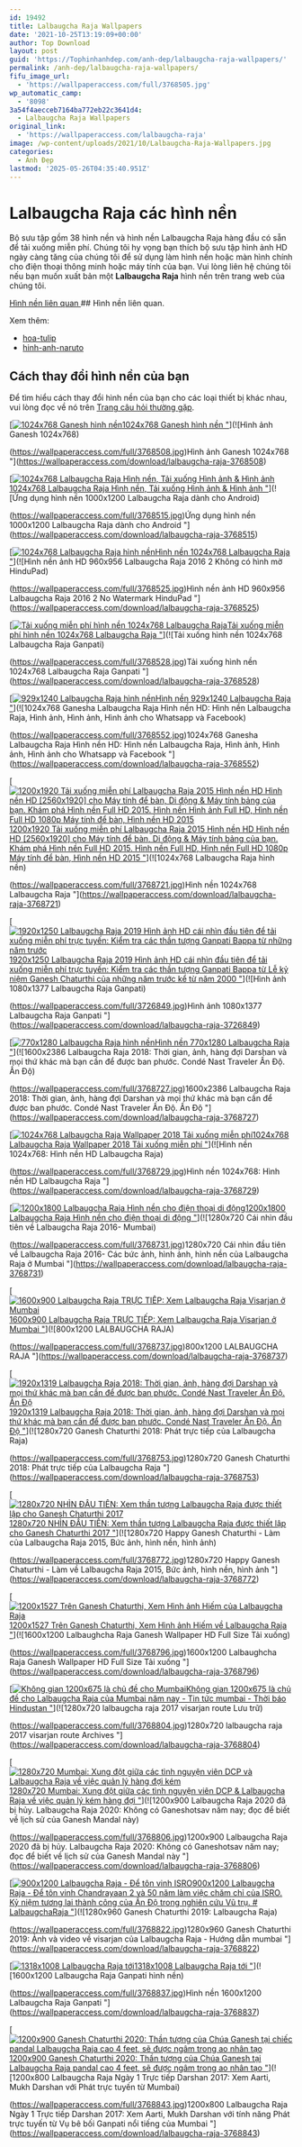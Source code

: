 ```yaml
---
id: 19492
title: Lalbaugcha Raja Wallpapers
date: '2021-10-25T13:19:09+00:00'
author: Top Download
layout: post
guid: 'https://Tophinhanhdep.com/anh-dep/lalbaugcha-raja-wallpapers/'
permalink: /anh-dep/lalbaugcha-raja-wallpapers/
fifu_image_url:
  - 'https://wallpaperaccess.com/full/3768505.jpg'
wp_automatic_camp:
  - '8098'
3a54f4aecceb7164ba772eb22c3641d4:
  - Lalbaugcha Raja Wallpapers
original_link:
  - 'https://wallpaperaccess.com/lalbaugcha-raja'
image: /wp-content/uploads/2021/10/Lalbaugcha-Raja-Wallpapers.jpg
categories:
  - Ảnh Đẹp
lastmod: '2025-05-26T04:35:40.951Z'
---
```

# Lalbaugcha Raja các hình nền

Bộ sưu tập gồm 38 hình nền và hình nền Lalbaugcha Raja hàng đầu có sẵn để tải xuống miễn phí. Chúng tôi hy vọng bạn thích bộ sưu tập hình ảnh HD ngày càng tăng của chúng tôi để sử dụng làm hình nền hoặc màn hình chính cho điện thoại thông minh hoặc máy tính của bạn. Vui lòng liên hệ chúng tôi nếu bạn muốn xuất bản một **Lalbaugcha Raja** hình nền trên trang web của chúng tôi.

[Hình nền liên quan ](#related) ## Hình nền liên quan.

   
 Xem thêm:

   
- [hoa-tulip](https://tophinhanhdep.com/hinh-hoa-dep/hoa-tulip/)
- [hinh-anh-naruto](https://tophinhanhdep.com/anh-naruto/hinh-anh-naruto/)

## Cách thay đổi hình nền của bạn

Để tìm hiểu cách thay đổi hình nền của bạn cho các loại thiết bị khác nhau, vui lòng đọc về nó trên [Trang câu hỏi thường gặp](https://tophinhanhdep.com/faq/).

  
[[![1024x768 Ganesh hình nền](https://wallpaperaccess.com/full/3768505.jpg)1024x768 Ganesh hình nền "](https://wallpaperaccess.com/download/lalbaugcha-raja-3768505)](![Hình ảnh Ganesh 1024x768)

(https://wallpaperaccess.com/full/3768508.jpg)Hình ảnh Ganesh 1024x768 "](https://wallpaperaccess.com/download/lalbaugcha-raja-3768508)

[[![1024x768 Lalbaugcha Raja Hình nền, Tải xuống Hình ảnh & Hình ảnh](https://wallpaperaccess.com/full/3768510.jpg)1024x768 Lalbaugcha Raja Hình nền, Tải xuống Hình ảnh &amp; Hình ảnh "](https://wallpaperaccess.com/download/lalbaugcha-raja-3768510)](![Ứng dụng hình nền 1000x1200 Lalbaugcha Raja dành cho Android)

(https://wallpaperaccess.com/full/3768515.jpg)Ứng dụng hình nền 1000x1200 Lalbaugcha Raja dành cho Android "](https://wallpaperaccess.com/download/lalbaugcha-raja-3768515)

[[![1024x768 Lalbaugcha Raja hình nền](https://wallpaperaccess.com/full/3768524.jpg)Hình nền 1024x768 Lalbaugcha Raja "](https://wallpaperaccess.com/download/lalbaugcha-raja-3768524)](![Hình nền ảnh HD 960x956 Lalbaugcha Raja 2016 2 Không có hình mờ HinduPad)

(https://wallpaperaccess.com/full/3768525.jpg)Hình nền ảnh HD 960x956 Lalbaugcha Raja 2016 2 No Watermark HinduPad "](https://wallpaperaccess.com/download/lalbaugcha-raja-3768525)

[[![Tải xuống miễn phí hình nền 1024x768 Lalbaugcha Raja](https://wallpaperaccess.com/full/3768527.jpg)Tải xuống miễn phí hình nền 1024x768 Lalbaugcha Raja "](https://wallpaperaccess.com/download/lalbaugcha-raja-3768527)](![Tải xuống hình nền 1024x768 Lalbaugcha Raja Ganpati)

(https://wallpaperaccess.com/full/3768528.jpg)Tải xuống hình nền 1024x768 Lalbaugcha Raja Ganpati "](https://wallpaperaccess.com/download/lalbaugcha-raja-3768528)

[[![929x1240 Lalbaugcha Raja hình nền](https://wallpaperaccess.com/full/3768536.jpg)Hình nền 929x1240 Lalbaugcha Raja "](https://wallpaperaccess.com/download/lalbaugcha-raja-3768536)](![1024x768 Ganesha Lalbaugcha Raja Hình nền HD: Hình nền Lalbaugcha Raja, Hình ảnh, Hình ảnh, Hình ảnh cho Whatsapp và Facebook)

(https://wallpaperaccess.com/full/3768552.jpg)1024x768 Ganesha Lalbaugcha Raja Hình nền HD: Hình nền Lalbaugcha Raja, Hình ảnh, Hình ảnh, Hình ảnh cho Whatsapp và Facebook "](https://wallpaperaccess.com/download/lalbaugcha-raja-3768552)

[[![1200x1920 Tải xuống miễn phí Lalbaugcha Raja 2015 Hình nền HD Hình nền HD [2560x1920] cho Máy tính để bàn, Di động & Máy tính bảng của bạn.  Khám phá Hình nền Full HD 2015. Hình nền Hình ảnh Full HD, Hình nền Full HD 1080p Máy tính để bàn, Hình nền HD 2015](https://wallpaperaccess.com/full/3768555.jpg)1200x1920 Tải xuống miễn phí Lalbaugcha Raja 2015 Hình nền HD Hình nền HD \[2560x1920\] cho Máy tính để bàn, Di động &amp; Máy tính bảng của bạn. Khám phá Hình nền Full HD 2015. Hình nền Full HD, Hình nền Full HD 1080p Máy tính để bàn, Hình nền HD 2015 "](https://wallpaperaccess.com/download/lalbaugcha-raja-3768555)](![1024x768 Lalbaugcha Raja hình nền)

(https://wallpaperaccess.com/full/3768721.jpg)Hình nền 1024x768 Lalbaugcha Raja "](https://wallpaperaccess.com/download/lalbaugcha-raja-3768721)

[[![1920x1250 Lalbaugcha Raja 2019 Hình ảnh HD cái nhìn đầu tiên để tải xuống miễn phí trực tuyến: Kiểm tra các thần tượng Ganpati Bappa từ những năm trước](https://wallpaperaccess.com/full/3768722.jpg)1920x1250 Lalbaugcha Raja 2019 Hình ảnh HD cái nhìn đầu tiên để tải xuống miễn phí trực tuyến: Kiểm tra các thần tượng Ganpati Bappa từ Lễ kỷ niệm Ganesh Chaturthi của những năm trước kể từ năm 2000 "](https://wallpaperaccess.com/download/lalbaugcha-raja-3768722)](![Hình ảnh 1080x1377 Lalbaugcha Raja Ganpati)

(https://wallpaperaccess.com/full/3726849.jpg)Hình ảnh 1080x1377 Lalbaugcha Raja Ganpati "](https://wallpaperaccess.com/download/lalbaugcha-raja-3726849)

[[![770x1280 Lalbaugcha Raja hình nền](https://wallpaperaccess.com/full/3768726.jpg)Hình nền 770x1280 Lalbaugcha Raja "](https://wallpaperaccess.com/download/lalbaugcha-raja-3768726)](![1600x2386 Lalbaugcha Raja 2018: Thời gian, ảnh, hàng đợi Darshan và mọi thứ khác mà bạn cần để được ban phước.  Condé Nast Traveler Ấn Độ.  Ấn Độ)

(https://wallpaperaccess.com/full/3768727.jpg)1600x2386 Lalbaugcha Raja 2018: Thời gian, ảnh, hàng đợi Darshan và mọi thứ khác mà bạn cần để được ban phước. Condé Nast Traveler Ấn Độ. Ấn Độ "](https://wallpaperaccess.com/download/lalbaugcha-raja-3768727)

[[![1024x768 Lalbaugcha Raja Wallpaper 2018 Tải xuống miễn phí](https://wallpaperaccess.com/full/3768728.jpg)1024x768 Lalbaugcha Raja Wallpaper 2018 Tải xuống miễn phí "](https://wallpaperaccess.com/download/lalbaugcha-raja-3768728)](![Hình nền 1024x768: Hình nền HD Lalbaugcha Raja)

(https://wallpaperaccess.com/full/3768729.jpg)Hình nền 1024x768: Hình nền HD Lalbaugcha Raja "](https://wallpaperaccess.com/download/lalbaugcha-raja-3768729)

[[![1200x1800 Lalbaugcha Raja Hình nền cho điện thoại di động](https://wallpaperaccess.com/full/3768730.jpg)1200x1800 Lalbaugcha Raja Hình nền cho điện thoại di động "](https://wallpaperaccess.com/download/lalbaugcha-raja-3768730)](![1280x720 Cái nhìn đầu tiên về Lalbaugcha Raja 2016- Mumbai)

(https://wallpaperaccess.com/full/3768731.jpg)1280x720 Cái nhìn đầu tiên về Lalbaugcha Raja 2016- Các bức ảnh, hình ảnh, hình nền của Lalbaugcha Raja ở Mumbai "](https://wallpaperaccess.com/download/lalbaugcha-raja-3768731)

[[![1600x900 Lalbaugcha Raja TRỰC TIẾP: Xem Lalbaugcha Raja Visarjan ở Mumbai](https://wallpaperaccess.com/full/3768734.jpg)1600x900 Lalbaugcha Raja TRỰC TIẾP: Xem Lalbaugcha Raja Visarjan ở Mumbai "](https://wallpaperaccess.com/download/lalbaugcha-raja-3768734)](![800x1200 LALBAUGCHA RAJA)

(https://wallpaperaccess.com/full/3768737.jpg)800x1200 LALBAUGCHA RAJA "](https://wallpaperaccess.com/download/lalbaugcha-raja-3768737)

[[![1920x1319 Lalbaugcha Raja 2018: Thời gian, ảnh, hàng đợi Darshan và mọi thứ khác mà bạn cần để được ban phước.  Condé Nast Traveler Ấn Độ.  Ấn Độ](https://wallpaperaccess.com/full/3768739.jpg)1920x1319 Lalbaugcha Raja 2018: Thời gian, ảnh, hàng đợi Darshan và mọi thứ khác mà bạn cần để được ban phước. Condé Nast Traveler Ấn Độ. Ấn Độ "](https://wallpaperaccess.com/download/lalbaugcha-raja-3768739)](![1280x720 Ganesh Chaturthi 2018: Phát trực tiếp của Lalbaugcha Raja)

(https://wallpaperaccess.com/full/3768753.jpg)1280x720 Ganesh Chaturthi 2018: Phát trực tiếp của Lalbaugcha Raja "](https://wallpaperaccess.com/download/lalbaugcha-raja-3768753)

[[![1280x720 NHÌN ĐẦU TIÊN: Xem thần tượng Lalbaugcha Raja được thiết lập cho Ganesh Chaturthi 2017](https://wallpaperaccess.com/full/3768762.jpg) 1280x720 NHÌN ĐẦU TIÊN: Xem thần tượng Lalbaugcha Raja được thiết lập cho Ganesh Chaturthi 2017 "](https://wallpaperaccess.com/download/lalbaugcha-raja-3768762)](![1280x720 Happy Ganesh Chaturthi - Làm của Lalbaugcha Raja 2015, Bức ảnh, hình nền, hình ảnh)

(https://wallpaperaccess.com/full/3768772.jpg)1280x720 Happy Ganesh Chaturthi - Làm về Lalbaugcha Raja 2015, Bức ảnh, hình nền, hình ảnh "](https://wallpaperaccess.com/download/lalbaugcha-raja-3768772)

[[![1200x1527 Trên Ganesh Chaturthi, Xem Hình ảnh Hiếm của Lalbaugcha Raja](https://wallpaperaccess.com/full/3768779.jpg)1200x1527 Trên Ganesh Chaturthi, Xem Hình ảnh Hiếm về Lalbaugcha Raja "](https://wallpaperaccess.com/download/lalbaugcha-raja-3768779)](![1600x1200 Lalbaughcha Raja Ganesh Wallpaper HD Full Size Tải xuống)

(https://wallpaperaccess.com/full/3768796.jpg)1600x1200 Lalbaughcha Raja Ganesh Wallpaper HD Full Size Tải xuống "](https://wallpaperaccess.com/download/lalbaugcha-raja-3768796)

[[![Không gian 1200x675 là chủ đề cho Mumbai](https://wallpaperaccess.com/full/3768803.jpg)Không gian 1200x675 là chủ đề cho Lalbaugcha Raja của Mumbai năm nay - Tin tức mumbai - Thời báo Hindustan "](https://wallpaperaccess.com/download/lalbaugcha-raja-3768803)](![1280x720 lalbaugcha raja 2017 visarjan route Lưu trữ)

(https://wallpaperaccess.com/full/3768804.jpg)1280x720 lalbaugcha raja 2017 visarjan route Archives "](https://wallpaperaccess.com/download/lalbaugcha-raja-3768804)

[[![1280x720 Mumbai: Xung đột giữa các tình nguyện viên DCP và Lalbaugcha Raja về việc quản lý hàng đợi kém](https://wallpaperaccess.com/full/3768805.jpg)1280x720 Mumbai: Xung đột giữa các tình nguyện viên DCP &amp; Lalbaugcha Raja về việc quản lý kém hàng đợi "](https://wallpaperaccess.com/download/lalbaugcha-raja-3768805)](![1200x900 Lalbaugcha Raja 2020 đã bị hủy.  Lalbaugcha Raja 2020: Không có Ganeshotsav năm nay;  đọc để biết về lịch sử của Ganesh Mandal này)

(https://wallpaperaccess.com/full/3768806.jpg)1200x900 Lalbaugcha Raja 2020 đã bị hủy. Lalbaugcha Raja 2020: Không có Ganeshotsav năm nay; đọc để biết về lịch sử của Ganesh Mandal này "](https://wallpaperaccess.com/download/lalbaugcha-raja-3768806)

[[![900x1200 Lalbaugcha Raja - Để tôn vinh ISRO](https://wallpaperaccess.com/full/3768820.jpg)900x1200 Lalbaugcha Raja - Để tôn vinh Chandrayaan 2 và 50 năm làm việc chăm chỉ của ISRO. Kỷ niệm tương lai thành công của Ấn Độ trong nghiên cứu Vũ trụ. # LalbaugchaRaja "](https://wallpaperaccess.com/download/lalbaugcha-raja-3768820)](![1280x960 Ganesh Chaturthi 2019: Lalbaugcha Raja)

(https://wallpaperaccess.com/full/3768822.jpg)1280x960 Ganesh Chaturthi 2019: Ảnh và video về visarjan của Lalbaugcha Raja - Hướng dẫn mumbai "](https://wallpaperaccess.com/download/lalbaugcha-raja-3768822)

[[![1318x1008 Lalbaugcha Raja tới](https://wallpaperaccess.com/full/3768832.jpg)1318x1008 Lalbaugcha Raja tới "](https://wallpaperaccess.com/download/lalbaugcha-raja-3768832)](![1600x1200 Lalbaugcha Raja Ganpati hình nền)

(https://wallpaperaccess.com/full/3768837.jpg)Hình nền 1600x1200 Lalbaugcha Raja Ganpati "](https://wallpaperaccess.com/download/lalbaugcha-raja-3768837)

[[![1200x900 Ganesh Chaturthi 2020: Thần tượng của Chúa Ganesh tại chiếc pandal Lalbaugcha Raja cao 4 feet, sẽ được ngâm trong ao nhân tạo](https://wallpaperaccess.com/full/3768840.jpg)1200x900 Ganesh Chaturthi 2020: Thần tượng của Chúa Ganesh tại Lalbaugcha Raja pandal cao 4 feet, sẽ được ngâm trong ao nhân tạo "](https://wallpaperaccess.com/download/lalbaugcha-raja-3768840)](![1200x800 Lalbaugcha Raja Ngày 1 Trực tiếp Darshan 2017: Xem Aarti, Mukh Darshan với Phát trực tuyến từ Mumbai)

(https://wallpaperaccess.com/full/3768843.jpg)1200x800 Lalbaugcha Raja Ngày 1 Trực tiếp Darshan 2017: Xem Aarti, Mukh Darshan với tính năng Phát trực tuyến từ Vụ bê bối Ganpati nổi tiếng của Mumbai "](https://wallpaperaccess.com/download/lalbaugcha-raja-3768843)
